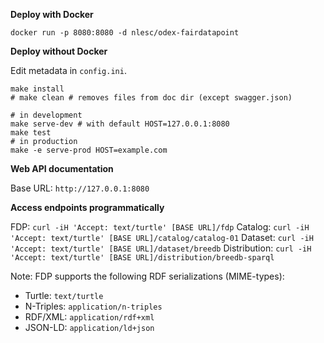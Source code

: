 **Deploy with Docker**

`docker run -p 8080:8080 -d nlesc/odex-fairdatapoint`

**Deploy without Docker**

Edit metadata in `config.ini`.

```
make install
# make clean # removes files from doc dir (except swagger.json)
```

```
# in development
make serve-dev # with default HOST=127.0.0.1:8080
make test
# in production
make -e serve-prod HOST=example.com
```

**Web API documentation**

Base URL: `http://127.0.0.1:8080`

**Access endpoints programmatically**

FDP: `curl -iH 'Accept: text/turtle' [BASE URL]/fdp`
Catalog: `curl -iH 'Accept: text/turtle' [BASE URL]/catalog/catalog-01`
Dataset: `curl -iH 'Accept: text/turtle' [BASE URL]/dataset/breedb`
Distribution: `curl -iH 'Accept: text/turtle' [BASE URL]/distribution/breedb-sparql`

Note: FDP supports the following RDF serializations (MIME-types):
* Turtle: `text/turtle`
* N-Triples: `application/n-triples`
* RDF/XML: `application/rdf+xml`
* JSON-LD: `application/ld+json`
